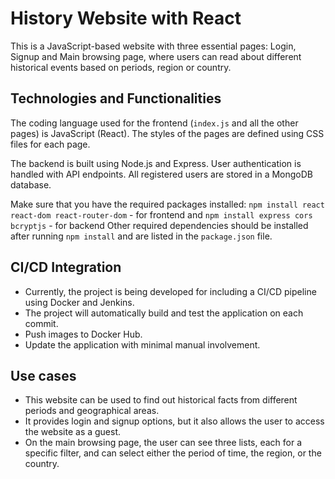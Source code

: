 # History Website with React

This is a JavaScript-based website with three essential pages: Login, Signup and Main browsing page, where users can read about different historical events based on periods, region or country.

## Technologies and Functionalities

The coding language used for the frontend (`index.js` and all the other pages) is JavaScript (React). The styles of the pages are defined using CSS files for each page.

The backend is built using Node.js and Express. User authentication is handled with API endpoints. All registered users are stored in a MongoDB database.

Make sure that you have the required packages installed:
    ```npm install react react-dom react-router-dom``` - for frontend and 
    ```npm install express cors bcryptjs``` - for backend
Other required dependencies should be installed after running ```npm install``` and are listed in the `package.json` file.

## CI/CD Integration

- Currently, the project is being developed for including a CI/CD pipeline using Docker and Jenkins.
- The project will automatically build and test the application on each commit.
- Push images to Docker Hub.
- Update the application with minimal manual involvement.

## Use cases

- This website can be used to find out historical facts from different periods and geographical areas.
- It provides login and signup options, but it also allows the user to access the website as a guest.
- On the main browsing page, the user can see three lists, each for a specific filter, and can select either the period of time, the region, or the country.
